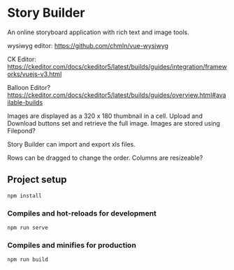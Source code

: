 # Story Builder

An online storyboard application with rich text and image tools.

wysiwyg editor: https://github.com/chmln/vue-wysiwyg

CK Editor: https://ckeditor.com/docs/ckeditor5/latest/builds/guides/integration/frameworks/vuejs-v3.html

Balloon Editor? https://ckeditor.com/docs/ckeditor5/latest/builds/guides/overview.html#available-builds

Images are displayed as a 320 x 180 thumbnail in a cell. Upload and Download buttons set and retrieve the full image. 
Images are stored using Filepond?

Story Builder can import and export xls files.

Rows can be dragged to change the order. 
Columns are resizeable? 

## Project setup
```
npm install
```

### Compiles and hot-reloads for development
```
npm run serve
```

### Compiles and minifies for production
```
npm run build
```
